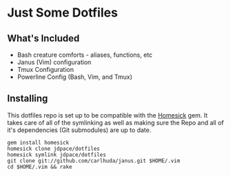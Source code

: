 Just Some Dotfiles
==================

## What's Included

* Bash creature comforts - aliases, functions, etc
* Janus (Vim) configuration
* Tmux Configuration
* Powerline Config (Bash, Vim, and Tmux)


## Installing

This dotfiles repo is set up to be compatible with the
[Homesick](https://github.com/technicalpickles/homesick) gem.
It takes care of all of the symlinking as well as making sure
the Repo and all of it's dependencies (Git submodules) are
up to date.

    gem install homesick
    homesick clone jdpace/dotfiles
    homesick symlink jdpace/dotfiles
    git clone git://github.com/carlhuda/janus.git $HOME/.vim
    cd $HOME/.vim && rake
